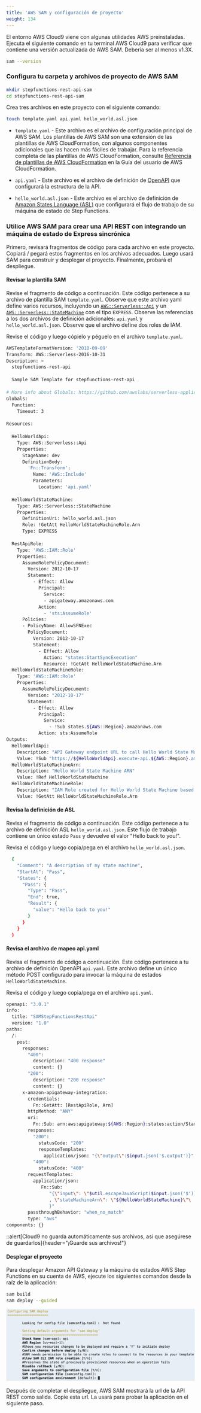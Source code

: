 ```yaml
---
title: 'AWS SAM y configuración de proyecto'
weight: 134
---
```


El entorno AWS Cloud9 viene con algunas utilidades AWS preinstaladas. Ejecuta el siguiente comando en tu terminal AWS Cloud9 para verificar que contiene una versión actualizada de AWS SAM. Debería ser al menos v1.3X.

```bash
sam --version
```

### Configura tu carpeta y archivos de proyecto de AWS SAM

```bash
mkdir stepfunctions-rest-api-sam
cd stepfunctions-rest-api-sam
```

Crea tres archivos en este proyecto con el siguiente comando:

```bash
touch template.yaml api.yaml hello_world.asl.json
```

- `template.yaml` - Este archivo es el archivo de configuración principal de AWS SAM. Los plantillas de AWS SAM son una extensión de las plantillas de AWS CloudFormation, con algunos componentes adicionales que las hacen más fáciles de trabajar. Para la referencia completa de las plantillas de AWS CloudFormation, consulte [Referencia de plantillas de AWS CloudFormation](https://docs.aws.amazon.com/AWSCloudFormation/latest/UserGuide/template-reference.html) en la Guía del usuario de AWS CloudFormation.

- `api.yaml` - Este archivo es el archivo de definición de [OpenAPI](https://github.com/OAI/OpenAPI-Specification/blob/main/versions/3.0.1.md) que configurará la estructura de la API.

- `hello_world.asl.json` - Este archivo es el archivo de definición de [Amazon States Language (ASL)](https://docs.aws.amazon.com/step-functions/latest/dg/concepts-amazon-states-language.html) que configurará el flujo de trabajo de su máquina de estado de Step Functions.

### Utilice AWS SAM para crear una API REST con integrando un máquina de estado de Express sincrónica

Primero, revisará fragmentos de código para cada archivo en este proyecto. Copiará / pegará estos fragmentos en los archivos adecuados. Luego usará SAM para construir y desplegar el proyecto. Finalmente, probará el despliegue.

#### Revisar la plantilla SAM

Revise el fragmento de código a continuación. Este código pertenece a su archivo de plantilla SAM `template.yaml`. Observe que este archivo yaml define varios recursos, incluyendo un [`AWS::Serverless::Api`](https://docs.aws.amazon.com/serverless-application-model/latest/developerguide/sam-resource-api.html) y un [`AWS::Serverless::StateMachine`](https://docs.aws.amazon.com/serverless-application-model/latest/developerguide/sam-resource-statemachine.html) con el tipo `EXPRESS`. Observe las referencias a los dos archivos de definición adicionales: `api.yaml` y `hello_world.asl.json`. Observe que el archivo define dos roles de IAM.

Revise el código y luego cópielo y péguelo en el archivo `template.yaml`.

```bash
AWSTemplateFormatVersion: '2010-09-09'
Transform: AWS::Serverless-2016-10-31
Description: >
  stepfunctions-rest-api

  Sample SAM Template for stepfunctions-rest-api

# More info about Globals: https://github.com/awslabs/serverless-application-model/blob/master/docs/globals.rst
Globals:
  Function:
    Timeout: 3

Resources:

  HelloWorldApi:
    Type: AWS::Serverless::Api
    Properties:
      StageName: dev
      DefinitionBody:
        'Fn::Transform':
          Name: 'AWS::Include'
          Parameters:
            Location: 'api.yaml'

  HelloWorldStateMachine:
    Type: AWS::Serverless::StateMachine
    Properties:
      DefinitionUri: hello_world.asl.json
      Role: !GetAtt HelloWorldStateMachineRole.Arn
      Type: EXPRESS

  RestApiRole:
    Type: 'AWS::IAM::Role'
    Properties:
      AssumeRolePolicyDocument:
        Version: 2012-10-17
        Statement:
          - Effect: Allow
            Principal:
              Service:
              - apigateway.amazonaws.com
            Action:
              - 'sts:AssumeRole'
      Policies:
      - PolicyName: AllowSFNExec
        PolicyDocument:
          Version: 2012-10-17
          Statement:
            - Effect: Allow
              Action: "states:StartSyncExecution"
              Resource: !GetAtt HelloWorldStateMachine.Arn
  HelloWorldStateMachineRole:
    Type: 'AWS::IAM::Role'
    Properties:
      AssumeRolePolicyDocument:
        Version: "2012-10-17"
        Statement:
          - Effect: Allow
            Principal:
              Service:
                - !Sub states.${AWS::Region}.amazonaws.com
            Action: sts:AssumeRole
Outputs:
  HelloWorldApi:
    Description: "API Gateway endpoint URL to call Hello World State Machine"
    Value: !Sub "https://${HelloWorldApi}.execute-api.${AWS::Region}.amazonaws.com/dev/"
  HelloWorldStateMachineArn:
    Description: "Hello World State Machine ARN"
    Value: !Ref HelloWorldStateMachine
  HelloWorldStateMachineRole:
    Description: "IAM Role created for Hello World State Machine based on the specified SAM Policy Templates"
    Value: !GetAtt HelloWorldStateMachineRole.Arn
```

#### Revisa la definición de ASL

Revisa el fragmento de código a continuación. Este código pertenece a tu archivo de definición ASL `hello_world.asl.json`. Este flujo de trabajo contiene un único estado `Pass` y devuelve el valor "Hello back to you!".

Revisa el código y luego copia/pega en el archivo `hello_world.asl.json`.

```bash
  {
    "Comment": "A description of my state machine",
    "StartAt": "Pass",
    "States": {
      "Pass": {
        "Type": "Pass",
        "End": true,
        "Result": {
          "value": "Hello back to you!"
        }
      }
    }
  }
```

#### Revisa el archivo de mapeo api.yaml

Revisa el fragmento de código a continuación. Este código pertenece a tu archivo de definición OpenAPI `api.yaml`. Este archivo define un único método POST configurado para invocar la máquina de estados `HelloWorldStateMachine`.

Revisa el código y luego copia/pega en el archivo `api.yaml`.

```bash
openapi: "3.0.1"
info:
  title: "SAMStepFunctionsRestApi"
  version: "1.0"
paths:
  /:
    post:
      responses:
        "400":
          description: "400 response"
          content: {}
        "200":
          description: "200 response"
          content: {}
      x-amazon-apigateway-integration:
        credentials:
          Fn::GetAtt: [RestApiRole, Arn]
        httpMethod: "ANY"
        uri:
          Fn::Sub: arn:aws:apigateway:${AWS::Region}:states:action/StartSyncExecution
        responses:
          "200":
            statusCode: "200"
            responseTemplates:
              application/json: "{\"output\":$input.json('$.output')}"
          "400":
            statusCode: "400"
        requestTemplates:
          application/json:
             Fn::Sub:
                "{\"input\": \"$util.escapeJavaScript($input.json('$'))\"\
                , \"stateMachineArn\": \"${HelloWorldStateMachine}\"\
                }"
        passthroughBehavior: "when_no_match"
        type: "aws"
components: {}
```

::alert[Cloud9 no guarda automáticamente sus archivos, así que asegúrese de guardarlos]{header="¡Guarde sus archivos!"}

#### Desplegar el proyecto

Para desplegar Amazon API Gateway y la máquina de estados AWS Step Functions en su cuenta de AWS, ejecute los siguientes comandos desde la raíz de la aplicación:

```bash
sam build
sam deploy --guided
```

![AWS SAM deploy](/static/img/module-11/sam-deploy.png)

Después de completar el despliegue, AWS SAM mostrará la url de la API REST como salida. Copie esta url. La usará para probar la aplicación en el siguiente paso.
